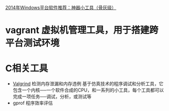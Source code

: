 [2014年Windows平台软件推荐：神器小工具（骨灰级）](http://www.tuicool.com/articles/fy2EnqJ)

# vagrant 虚拟机管理工具，用于搭建跨平台测试环境
# C相关工具
* [Valgrind](http://www.cnblogs.com/sunyubo/archive/2010/05/05/2282170.html) 检测内存泄漏和内存违例 基于仿真技术的程序调试和分析工具，它包含一个内核──一个软件合成的CPU，和一系列的小工具，每个工具都可以完成一项任务──调试，分析，或测试等
* gprof 程序效率评估
